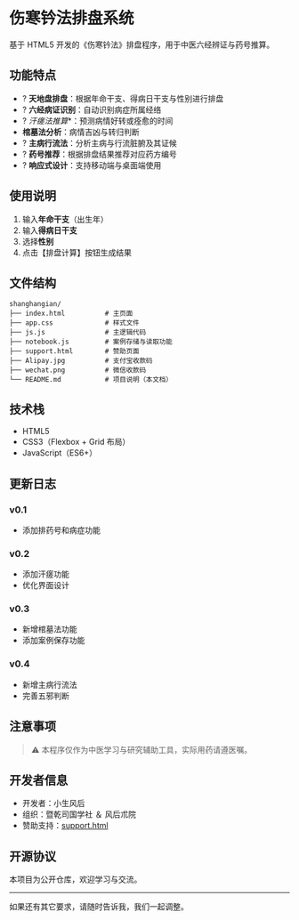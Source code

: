 # 伤寒钤法排盘系统

基于 HTML5 开发的《伤寒钤法》排盘程序，用于中医六经辨证与药号推算。

## 功能特点

- ? **天地盘排盘**：根据年命干支、得病日干支与性别进行排盘
- ? **六经病证识别**：自动识别病症所属经络
- ? *汗瘥法推算**：预测病情好转或痊愈的时间
-  **棺墓法分析**：病情吉凶与转归判断
- ? **主病行流法**：分析主病与行流脏腑及其证候
- ? **药号推荐**：根据排盘结果推荐对应药方编号
- ? **响应式设计**：支持移动端与桌面端使用

## 使用说明

1. 输入**年命干支**（出生年）
2. 输入**得病日干支**
3. 选择**性别**
4. 点击【排盘计算】按钮生成结果

## 文件结构

```
shanghangian/
├── index.html          # 主页面
├── app.css             # 样式文件
├── js.js               # 主逻辑代码
├── notebook.js         # 案例存储与读取功能
├── support.html        # 赞助页面
├── Alipay.jpg          # 支付宝收款码
├── wechat.png          # 微信收款码
└── README.md           # 项目说明（本文档）
```

## 技术栈

- HTML5
- CSS3（Flexbox + Grid 布局）
- JavaScript（ES6+）

## 更新日志

### v0.1
- 添加排药号和病症功能

### v0.2
- 添加汗瘥功能
- 优化界面设计

### v0.3
- 新增棺墓法功能
- 添加案例保存功能

### v0.4
- 新增主病行流法
- 完善五邪判断

## 注意事项

> ⚠️ 本程序仅作为中医学习与研究辅助工具，实际用药请遵医嘱。

## 开发者信息

- 开发者：小生风后
- 组织：暨乾司国学社 ＆ 风后朮院
- 赞助支持：[support.html](support.html)

## 开源协议

本项目为公开仓库，欢迎学习与交流。

---

如果还有其它要求，请随时告诉我，我们一起调整。